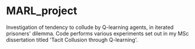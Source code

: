 # MARL_project

Investigation of tendency to collude by Q-learning agents, in iterated prisoners' dilemma. Code performs various experiments set out in my MSc dissertation titled 'Tacit Collusion through Q-learning'.
